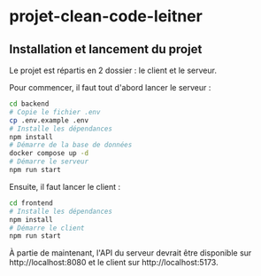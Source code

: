 # projet-clean-code-leitner


## Installation et lancement du projet

Le projet est répartis en 2 dossier : le client et le serveur.

Pour commencer, il faut tout d'abord lancer le serveur :

```sh
cd backend
# Copie le fichier .env
cp .env.example .env
# Installe les dépendances
npm install
# Démarre de la base de données
docker compose up -d
# Démarre le serveur
npm run start
```

Ensuite, il faut lancer le client :

```sh
cd frontend
# Installe les dépendances
npm install
# Démarre le client
npm run start
```

À partie de maintenant, l'API du serveur devrait être disponible sur http://localhost:8080 et le client sur http://localhost:5173.